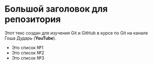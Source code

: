 # Большой заголовок для репозитория

Этот текс создан для изучения Git и GitHub в курсе по Git на канале Гоша Дударь (**YouTube**).

- Это список №1
- Это список №2
- Это список №3
